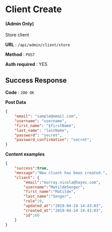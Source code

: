 # Client Create

#### (**Admin Only**)

Store client

**URL** : `/api/admin/client/store`

**Method** : `POST`

**Auth required** : YES

## Success Response

**Code** : `200 OK`

**Post Data**

```json
{
    "email": "sample@email.com",
    "username": "username",
    "first_name": "$firstName",
    "last_name": "lastName",
    "password": "secret",
    "password_confirmation": "secret",
}
```

**Content examples**

```json
{
    "success":true,
    "message":"New client has been created.",
    "client": {
        "email":"murray.nicola@hayes.com",
        "username":"MatildeSenger",
        "first_name":"Matilde",
        "last_name":"Senger",
        "role":0,
        "updated_at":"2019-04-24 14:43:03",
        "created_at":"2019-04-24 14:43:03",
        "id":60
    }
}
```
